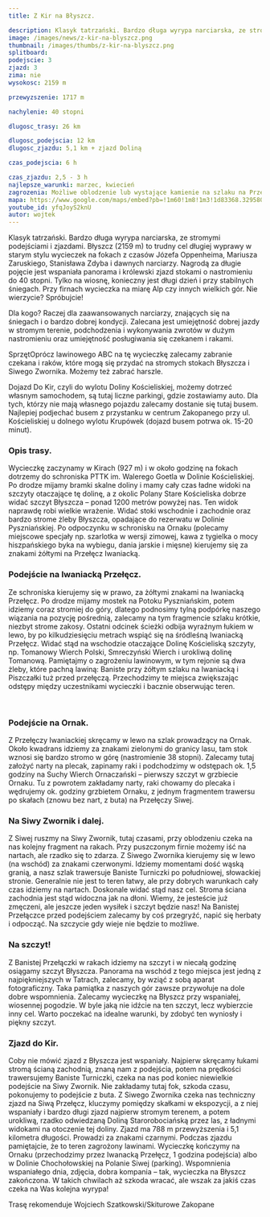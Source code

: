 ```yaml
---
title: Z Kir na Błyszcz.

description: Klasyk tatrzański. Bardzo długa wyrypa narciarska, ze stromymi podejściami i zjazdami. Błyszcz (2159 m) to trudny cel długiej wyprawy w starym stylu wycieczek na fokach z czasów Józefa Oppenheima, Mariusza Zaruskiego, Stanisława Zdyba i dawnych narciarzy. Nagrodą za długie pojęcie jest wspaniała panorama i królewski zjazd stokami o nastromieniu do 40 stopni. Tylko na wiosnę, konieczny jest długi dzień i przy stabilnych śniegach. Przy firnach wycieczka na miarę Alp czy innych wielkich gór. Nie wierzycie? Spróbujcie:).
image: /images/news/z-kir-na-blyszcz.png
thumbnail: /images/thumbs/z-kir-na-blyszcz.png
splitboard:
podejscie: 3
zjazd: 3
zima: nie
wysokosc: 2159 m

przewyzszenie: 1717 m

nachylenie: 40 stopni

dlugosc_trasy: 26 km

dlugosc_podejscia: 12 km
dlugosc_zjazdu: 5,1 km + zjazd Doliną

czas_podejscia: 6 h

czas_zjazdu: 2,5 - 3 h
najlepsze_warunki: marzec, kwiecień
zagrozenia: Możliwe oblodzenie lub wystające kamienie na szlaku na Przełęcz Iwaniacką. Podejście na Ornak, dalej Siwy Zwornik i Błyszcz może być wystawione na podmuchy wiatru, może być oblodzone, ryzyko zejścia lawiny, m.in. żleby Baniste i Piszczałki. Trawers wąskim szlakiem na grani. Zjazd do D. Starorobociańskiej zagrożony zejściem lawiny, idziemy tylko przy stabilnym śniegu.
mapa: https://www.google.com/maps/embed?pb=!1m60!1m8!1m3!1d83368.32958077194!2d19.7719912!3d49.2335539!3m2!1i1024!2i768!4f13.1!4m49!3e2!4m5!1s0x471592d040abec65%3A0xb323ce2bc797fa1!2sDolina+Ko%C5%9Bcieliska+-+Wej%C5%9Bcie%2C+Dolina+Ko%C5%9Bcieliska%2C+34-500+Ko%C5%9Bcielisko!3m2!1d49.2734141!2d19.868870299999998!4m5!1s0x4715926903a89a4f%3A0x3c36dd5f018d8d5c!2sSchronisko+PTTK+na+Hali+Ornak%2C+Dolina+Ko%C5%9Bcieliska%2C+Zakopane!3m2!1d49.229124299999995!2d19.8587001!4m5!1s0x4715924ee21ada11%3A0xd2f503f89e8745cf!2zSXdhbmlhY2thIFByemXFgsSZY3o!3m2!1d49.232223999999995!2d19.836373299999998!4m5!1s0x4715923a4110125b%3A0x65aceadd2a5c7cc2!2sOrnak%2C+Ko%C5%9Bcielisko!3m2!1d49.219074199999994!2d19.833069899999998!4m5!1s0x471591f6516bb131%3A0xc07d42b4f1ec7be6!2zQsWCeXN6Y3o!3m2!1d49.1935119!2d19.841566099999998!4m5!1s0x4715922932bb6881%3A0xa2cdcf7c909757c0!2sDolina+Starorobocia%C5%84ska%2C+Ko%C5%9Bcielisko!3m2!1d49.220795599999995!2d19.8172021!4m5!1s0x4715924ee21ada11%3A0xd2f503f89e8745cf!2zSXdhbmlhY2thIFByemXFgsSZY3o!3m2!1d49.232223999999995!2d19.836373299999998!4m5!1s0x471592d040abec65%3A0xb323ce2bc797fa1!2sDolina+Ko%C5%9Bcieliska+-+Wej%C5%9Bcie%2C+Dolina+Ko%C5%9Bcieliska%2C+Ko%C5%9Bcielisko!3m2!1d49.2734141!2d19.868870299999998!5e0!3m2!1sen!2spl!4v1559163792030!5m2!1sen!2spl
youtube_id: yfqJoyS2knU
autor: wojtek
---
```



Klasyk tatrzański. Bardzo długa wyrypa narciarska, ze stromymi podejściami i zjazdami. Błyszcz (2159 m) to trudny cel długiej wyprawy w starym stylu wycieczek na fokach z czasów Józefa Oppenheima, Mariusza Zaruskiego, Stanisława Zdyba i dawnych narciarzy. Nagrodą za długie pojęcie jest wspaniała panorama i królewski zjazd stokami o nastromieniu do 40 stopni. Tylko na wiosnę, konieczny jest długi dzień i przy stabilnych śniegach. Przy firnach wycieczka na miarę Alp czy innych wielkich gór. Nie wierzycie? Spróbujcie!

<div class="info">

<p>
    <span class="title">Dla kogo?</span>
 Raczej dla zaawansowanych narciarzy, znających się na śniegach i o bardzo dobrej kondycji. Zalecana jest umiejętność dobrej jazdy w stromym terenie, podchodzenia i wykonywania zwrotów w dużym nastromieniu oraz umiejętność posługiwania się czekanem i rakami.  </p>

 <p>
    <span class="title">Sprzęt</span>Oprócz lawinowego ABC na tę wycieczkę zalecamy zabranie czekana i raków, które mogą się przydać na stromych stokach Błyszcza i Siwego Zwornika. Możemy też zabrać harszle.</p>

 <p>
    <span class="title">Dojazd</span>
Do Kir, czyli do wylotu Doliny Kościeliskiej, możemy dotrzeć własnym samochodem, są tutaj liczne parkingi, gdzie zostawiamy auto. Dla tych, którzy nie mają własnego pojazdu zalecamy dostanie się tutaj busem. Najlepiej podjechać busem z przystanku w centrum Zakopanego przy ul. Kościeliskiej u dolnego wylotu Krupówek (dojazd busem potrwa ok. 15-20 minut).
</p>
</div>

<!-- excerpt -->


### Opis trasy.


Wycieczkę zaczynamy w Kirach (927 m) i w około godzinę na fokach dotrzemy do schroniska PTTK im. Walerego Goetla w Dolinie Kościeliskiej. Po drodze mijamy bramki skalne doliny i mamy cały czas ładne widoki na szczyty otaczające tę dolinę, a z okolic Polany Stare Kościeliska dobrze widać szczyt Błyszcza – ponad 1200 metrów powyżej nas. Ten widok naprawdę robi wielkie wrażenie. Widać stoki wschodnie i zachodnie oraz bardzo strome żleby Błyszcza, opadające do rezerwatu w Dolinie Pyszniańskiej. Po odpoczynku w schronisku na Ornaku (polecamy miejscowe specjały np. szarlotka w wersji zimowej, kawa z tygielka o mocy hiszpańskiego byka na wybiegu, dania jarskie i mięsne) kierujemy się za znakami żółtymi na Przełęcz Iwaniacką.
### Podejście na Iwaniacką Przełęcz.
Ze schroniska kierujemy się w prawo, za żółtymi znakami na Iwaniacką Przełęcz. Po drodze mijamy mostek na Potoku Pyszniańskim, potem idziemy coraz stromiej do góry, dlatego podnosimy tylną podpórkę naszego wiązania na pozycję pośrednią, zalecamy na tym fragmencie szlaku krótkie, niezbyt strome zakosy. Ostatni odcinek ścieżki odbija wyraźnym łukiem w lewo, by po kilkudziesięciu metrach wspiąć się na śródleśną Iwaniacką Przełęcz. Widać stąd na wschodzie otaczające Dolinę Kościeliską szczyty, np. Tomanowy Wierch Polski, Smreczyński Wierch i urokliwą dolinę Tomanową. Pamiętajmy o zagrożeniu lawinowym, w tym rejonie są dwa żleby, które pachną lawiną: Baniste przy żółtym szlaku na Iwaniacką i Piszczałki tuż przed przełęczą. Przechodzimy te miejsca zwiększając odstępy między uczestnikami wycieczki i bacznie obserwując teren.
<!-- Stwórz galerię ze zdjęć z folderu "blyszcz2" -->
<!-- gallery blyszcz2 -->

<span class="image modal gallery">
  <a href="/images/galleries/../trasy/04-blyszcz/blyszcz1/11.jpg/11_1.jpg" title=""><img src="/images/galleries/../trasy/04-blyszcz/blyszcz1/11.jpg/11_1.jpg.thumb.jpg" alt="" /></a>
  <a href="/images/galleries/../trasy/04-blyszcz/blyszcz1/11.jpg/12.jpg" title=""><img src="/images/galleries/../trasy/04-blyszcz/blyszcz1/11.jpg/12.jpg.thumb.jpg" alt="" /></a>
  <a href="/images/galleries/../trasy/04-blyszcz/blyszcz1/11.jpg/12_1.jpg" title=""><img src="/images/galleries/../trasy/04-blyszcz/blyszcz1/11.jpg/12_1.jpg.thumb.jpg" alt="" /></a>
  <a href="/images/galleries/../trasy/04-blyszcz/blyszcz1/11.jpg/13.jpg" title=""><img src="/images/galleries/../trasy/04-blyszcz/blyszcz1/11.jpg/13.jpg.thumb.jpg" alt="" /></a>
  <a href="/images/galleries/../trasy/04-blyszcz/blyszcz1/11.jpg/14.jpg" title=""><img src="/images/galleries/../trasy/04-blyszcz/blyszcz1/11.jpg/14.jpg.thumb.jpg" alt="" /></a>
  <a href="/images/galleries/../trasy/04-blyszcz/blyszcz1/11.jpg/15.jpg" title=""><img src="/images/galleries/../trasy/04-blyszcz/blyszcz1/11.jpg/15.jpg.thumb.jpg" alt="" /></a>
  <a href="/images/galleries/../trasy/04-blyszcz/blyszcz1/11.jpg/16.jpg" title=""><img src="/images/galleries/../trasy/04-blyszcz/blyszcz1/11.jpg/16.jpg.thumb.jpg" alt="" /></a>
  <a href="/images/galleries/../trasy/04-blyszcz/blyszcz1/11.jpg/17.jpg" title=""><img src="/images/galleries/../trasy/04-blyszcz/blyszcz1/11.jpg/17.jpg.thumb.jpg" alt="" /></a>
  <a href="/images/galleries/../trasy/04-blyszcz/blyszcz1/11.jpg/20.jpg" title=""><img src="/images/galleries/../trasy/04-blyszcz/blyszcz1/11.jpg/20.jpg.thumb.jpg" alt="" /></a>
  <a href="/images/galleries/../trasy/04-blyszcz/blyszcz1/11.jpg/21.jpg" title=""><img src="/images/galleries/../trasy/04-blyszcz/blyszcz1/11.jpg/21.jpg.thumb.jpg" alt="" /></a>
  <a href="/images/galleries/../trasy/04-blyszcz/blyszcz1/11.jpg/22.jpg" title=""><img src="/images/galleries/../trasy/04-blyszcz/blyszcz1/11.jpg/22.jpg.thumb.jpg" alt="" /></a>
  <a href="/images/galleries/../trasy/04-blyszcz/blyszcz1/11.jpg/23.jpg" title=""><img src="/images/galleries/../trasy/04-blyszcz/blyszcz1/11.jpg/23.jpg.thumb.jpg" alt="" /></a>
  <a href="/images/galleries/../trasy/04-blyszcz/blyszcz1/11.jpg/24.jpg" title=""><img src="/images/galleries/../trasy/04-blyszcz/blyszcz1/11.jpg/24.jpg.thumb.jpg" alt="" /></a>
  <a href="/images/galleries/../trasy/04-blyszcz/blyszcz1/11.jpg/25.jpg" title=""><img src="/images/galleries/../trasy/04-blyszcz/blyszcz1/11.jpg/25.jpg.thumb.jpg" alt="" /></a>
  <a href="/images/galleries/../trasy/04-blyszcz/blyszcz1/11.jpg/26.jpg" title=""><img src="/images/galleries/../trasy/04-blyszcz/blyszcz1/11.jpg/26.jpg.thumb.jpg" alt="" /></a>
</span>


### Podejście na Ornak.
Z Przełęczy Iwaniackiej skręcamy w lewo na szlak prowadzący na Ornak. Około kwadrans idziemy za znakami zielonymi do granicy lasu, tam stok wznosi się bardzo stromo w górę (nastromienie 38 stopni). Zalecamy tutaj założyć narty na plecak, zapinamy raki i podchodzimy w odstępach ok. 1,5 godziny na Suchy Wierch Ornaczański – pierwszy szczyt w grzbiecie Ornaku. Tu z powrotem zakładamy narty, raki chowamy do plecaka i wędrujemy ok. godziny grzbietem Ornaku, z jednym fragmentem trawersu po skałach (znowu bez nart, z buta) na Przełęczy Siwej.
### Na Siwy Zwornik i dalej.
Z Siwej ruszmy na Siwy Zwornik, tutaj czasami, przy oblodzeniu czeka na nas kolejny fragment na rakach. Przy puszczonym firnie możemy iść na nartach, ale rzadko się to zdarza. Z Siwego Zwornika kierujemy się w lewo (na wschód) za znakami czerwonymi. Idziemy momentami dość wąską granią, a nasz szlak trawersuje Baniste Turniczki po południowej, słowackiej stronie. Generalnie nie jest to teren łatwy, ale przy dobrych warunkach cały czas idziemy na nartach. Doskonale widać stąd nasz cel. Stroma ściana zachodnia jest stąd widoczna jak na dłoni. Wiemy, że jesteście już zmęczeni, ale jeszcze jeden wysiłek i szczyt będzie nasz! Na Banistej Przełączce przed podejściem zalecamy by coś przegryźć, napić się herbaty i odpocząć. Na szczycie gdy wieje nie będzie to możliwe.
### Na szczyt!
Z Banistej Przełączki  w rakach idziemy na szczyt i w niecałą godzinę osiągamy szczyt Błyszcza. Panorama na wschód z tego miejsca jest jedną z najpiękniejszych w Tatrach, zalecamy, by wziąć z sobą aparat fotograficzny. Taka pamiątka z naszych gór zawsze przywołuje na dole dobre wspomnienia. Zalecamy wycieczkę na Błyszcz przy wspaniałej, wiosennej pogodzie. W byle jaką nie idźcie na ten szczyt, lecz wybierzcie inny cel. Warto poczekać na idealne warunki, by zdobyć ten wyniosły i piękny szczyt.

### Zjazd do Kir.
Coby nie mówić zjazd z Błyszcza jest wspaniały. Najpierw skręcamy łukami stromą ścianą zachodnią, znaną nam z podejścia, potem na prędkości trawersujemy Baniste Turniczki, czeka na nas pod koniec niewielkie podejście na Siwy Zwornik. Nie zakładamy tutaj fok, szkoda czasu, pokonujemy to podejście z buta. Z Siwego Zwornika czeka nas techniczny zjazd na Siwą Przełęcz, kluczymy pomiędzy skałkami w ekspozycji, a z niej wspaniały i bardzo długi zjazd najpierw stromym terenem, a potem urokliwą, rzadko odwiedzaną Doliną Starorobociańską przez las, z ładnymi widokami na otoczenie tej doliny. Zjazd ma 788 m przewyższenia i 5,1 kilometra długości. Prowadzi za znakami czarnymi. Podczas zjazdu pamiętajcie, że to teren zagrożony lawinami. Wycieczkę kończymy na Ornaku (przechodzimy przez Iwanacką Przełęcz, 1 godzina podejścia) albo w Dolinie Chochołowskiej na Polanie Siwej (parking). Wspomnienia wspaniałego dnia, zdjęcia, dobra kompania – tak, wycieczka na Błyszcz zakończona. W takich chwilach aż szkoda wracać, ale wszak za jakiś czas czeka na Was kolejna wyrypa!

Trasę rekomenduje Wojciech Szatkowski/Skiturowe Zakopane

<span class="image modal gallery">
  <a href="/images/galleries/../trasy/04-blyszcz/blyszcz2/10.jpg/11.jpg" title=""><img src="/images/galleries/../trasy/04-blyszcz/blyszcz2/10.jpg/11.jpg.thumb.jpg" alt="" /></a>
  <a href="/images/galleries/../trasy/04-blyszcz/blyszcz2/10.jpg/12.jpg" title=""><img src="/images/galleries/../trasy/04-blyszcz/blyszcz2/10.jpg/12.jpg.thumb.jpg" alt="" /></a>
  <a href="/images/galleries/../trasy/04-blyszcz/blyszcz2/10.jpg/13.jpg" title=""><img src="/images/galleries/../trasy/04-blyszcz/blyszcz2/10.jpg/13.jpg.thumb.jpg" alt="" /></a>
  <a href="/images/galleries/../trasy/04-blyszcz/blyszcz2/10.jpg/14.jpg" title=""><img src="/images/galleries/../trasy/04-blyszcz/blyszcz2/10.jpg/14.jpg.thumb.jpg" alt="" /></a>
  <a href="/images/galleries/../trasy/04-blyszcz/blyszcz2/10.jpg/15.jpg" title=""><img src="/images/galleries/../trasy/04-blyszcz/blyszcz2/10.jpg/15.jpg.thumb.jpg" alt="" /></a>
  <a href="/images/galleries/../trasy/04-blyszcz/blyszcz2/10.jpg/16.jpg" title=""><img src="/images/galleries/../trasy/04-blyszcz/blyszcz2/10.jpg/16.jpg.thumb.jpg" alt="" /></a>
  <a href="/images/galleries/../trasy/04-blyszcz/blyszcz2/10.jpg/17.jpg" title=""><img src="/images/galleries/../trasy/04-blyszcz/blyszcz2/10.jpg/17.jpg.thumb.jpg" alt="" /></a>
  <a href="/images/galleries/../trasy/04-blyszcz/blyszcz2/10.jpg/18.jpg" title=""><img src="/images/galleries/../trasy/04-blyszcz/blyszcz2/10.jpg/18.jpg.thumb.jpg" alt="" /></a>
  <a href="/images/galleries/../trasy/04-blyszcz/blyszcz2/10.jpg/19.jpg" title=""><img src="/images/galleries/../trasy/04-blyszcz/blyszcz2/10.jpg/19.jpg.thumb.jpg" alt="" /></a>
  <a href="/images/galleries/../trasy/04-blyszcz/blyszcz2/10.jpg/20.jpg" title=""><img src="/images/galleries/../trasy/04-blyszcz/blyszcz2/10.jpg/20.jpg.thumb.jpg" alt="" /></a>
  <a href="/images/galleries/../trasy/04-blyszcz/blyszcz2/10.jpg/21.jpg" title=""><img src="/images/galleries/../trasy/04-blyszcz/blyszcz2/10.jpg/21.jpg.thumb.jpg" alt="" /></a>
  <a href="/images/galleries/../trasy/04-blyszcz/blyszcz2/10.jpg/22.jpg" title=""><img src="/images/galleries/../trasy/04-blyszcz/blyszcz2/10.jpg/22.jpg.thumb.jpg" alt="" /></a>
  <a href="/images/galleries/../trasy/04-blyszcz/blyszcz2/10.jpg/23.jpg" title=""><img src="/images/galleries/../trasy/04-blyszcz/blyszcz2/10.jpg/23.jpg.thumb.jpg" alt="" /></a>
  <a href="/images/galleries/../trasy/04-blyszcz/blyszcz2/10.jpg/24.jpg" title=""><img src="/images/galleries/../trasy/04-blyszcz/blyszcz2/10.jpg/24.jpg.thumb.jpg" alt="" /></a>
  <a href="/images/galleries/../trasy/04-blyszcz/blyszcz2/10.jpg/25.jpg" title=""><img src="/images/galleries/../trasy/04-blyszcz/blyszcz2/10.jpg/25.jpg.thumb.jpg" alt="" /></a>
  <a href="/images/galleries/../trasy/04-blyszcz/blyszcz2/10.jpg/26.jpg" title=""><img src="/images/galleries/../trasy/04-blyszcz/blyszcz2/10.jpg/26.jpg.thumb.jpg" alt="" /></a>
  <a href="/images/galleries/../trasy/04-blyszcz/blyszcz2/10.jpg/27.jpg" title=""><img src="/images/galleries/../trasy/04-blyszcz/blyszcz2/10.jpg/27.jpg.thumb.jpg" alt="" /></a>
  <a href="/images/galleries/../trasy/04-blyszcz/blyszcz2/10.jpg/28.jpg" title=""><img src="/images/galleries/../trasy/04-blyszcz/blyszcz2/10.jpg/28.jpg.thumb.jpg" alt="" /></a>
  <a href="/images/galleries/../trasy/04-blyszcz/blyszcz2/10.jpg/29.jpg" title=""><img src="/images/galleries/../trasy/04-blyszcz/blyszcz2/10.jpg/29.jpg.thumb.jpg" alt="" /></a>
  <a href="/images/galleries/../trasy/04-blyszcz/blyszcz2/10.jpg/30.jpg" title=""><img src="/images/galleries/../trasy/04-blyszcz/blyszcz2/10.jpg/30.jpg.thumb.jpg" alt="" /></a>
  <a href="/images/galleries/../trasy/04-blyszcz/blyszcz2/10.jpg/31.jpg" title=""><img src="/images/galleries/../trasy/04-blyszcz/blyszcz2/10.jpg/31.jpg.thumb.jpg" alt="" /></a>
  <a href="/images/galleries/../trasy/04-blyszcz/blyszcz2/10.jpg/32.jpg" title=""><img src="/images/galleries/../trasy/04-blyszcz/blyszcz2/10.jpg/32.jpg.thumb.jpg" alt="" /></a>
  <a href="/images/galleries/../trasy/04-blyszcz/blyszcz2/10.jpg/33.jpg" title=""><img src="/images/galleries/../trasy/04-blyszcz/blyszcz2/10.jpg/33.jpg.thumb.jpg" alt="" /></a>
  <a href="/images/galleries/../trasy/04-blyszcz/blyszcz2/10.jpg/34.jpg" title=""><img src="/images/galleries/../trasy/04-blyszcz/blyszcz2/10.jpg/34.jpg.thumb.jpg" alt="" /></a>
  <a href="/images/galleries/../trasy/04-blyszcz/blyszcz2/10.jpg/35.jpg" title=""><img src="/images/galleries/../trasy/04-blyszcz/blyszcz2/10.jpg/35.jpg.thumb.jpg" alt="" /></a>
  <a href="/images/galleries/../trasy/04-blyszcz/blyszcz2/10.jpg/36.jpg" title=""><img src="/images/galleries/../trasy/04-blyszcz/blyszcz2/10.jpg/36.jpg.thumb.jpg" alt="" /></a>
  <a href="/images/galleries/../trasy/04-blyszcz/blyszcz2/10.jpg/37.jpg" title=""><img src="/images/galleries/../trasy/04-blyszcz/blyszcz2/10.jpg/37.jpg.thumb.jpg" alt="" /></a>
  <a href="/images/galleries/../trasy/04-blyszcz/blyszcz2/10.jpg/38.jpg" title=""><img src="/images/galleries/../trasy/04-blyszcz/blyszcz2/10.jpg/38.jpg.thumb.jpg" alt="" /></a>
  <a href="/images/galleries/../trasy/04-blyszcz/blyszcz2/10.jpg/39.jpg" title=""><img src="/images/galleries/../trasy/04-blyszcz/blyszcz2/10.jpg/39.jpg.thumb.jpg" alt="" /></a>
  <a href="/images/galleries/../trasy/04-blyszcz/blyszcz2/10.jpg/40.jpg" title=""><img src="/images/galleries/../trasy/04-blyszcz/blyszcz2/10.jpg/40.jpg.thumb.jpg" alt="" /></a>
  <a href="/images/galleries/../trasy/04-blyszcz/blyszcz2/10.jpg/41.jpg" title=""><img src="/images/galleries/../trasy/04-blyszcz/blyszcz2/10.jpg/41.jpg.thumb.jpg" alt="" /></a>
  <a href="/images/galleries/../trasy/04-blyszcz/blyszcz2/10.jpg/42.jpg" title=""><img src="/images/galleries/../trasy/04-blyszcz/blyszcz2/10.jpg/42.jpg.thumb.jpg" alt="" /></a>
  <a href="/images/galleries/../trasy/04-blyszcz/blyszcz2/10.jpg/43.jpg" title=""><img src="/images/galleries/../trasy/04-blyszcz/blyszcz2/10.jpg/43.jpg.thumb.jpg" alt="" /></a>
  <a href="/images/galleries/../trasy/04-blyszcz/blyszcz2/10.jpg/44.jpg" title=""><img src="/images/galleries/../trasy/04-blyszcz/blyszcz2/10.jpg/44.jpg.thumb.jpg" alt="" /></a>
  <a href="/images/galleries/../trasy/04-blyszcz/blyszcz2/10.jpg/45.jpg" title=""><img src="/images/galleries/../trasy/04-blyszcz/blyszcz2/10.jpg/45.jpg.thumb.jpg" alt="" /></a>
  <a href="/images/galleries/../trasy/04-blyszcz/blyszcz2/10.jpg/46.jpg" title=""><img src="/images/galleries/../trasy/04-blyszcz/blyszcz2/10.jpg/46.jpg.thumb.jpg" alt="" /></a>
  <a href="/images/galleries/../trasy/04-blyszcz/blyszcz2/10.jpg/47.jpg" title=""><img src="/images/galleries/../trasy/04-blyszcz/blyszcz2/10.jpg/47.jpg.thumb.jpg" alt="" /></a>
  <a href="/images/galleries/../trasy/04-blyszcz/blyszcz2/10.jpg/48.jpg" title=""><img src="/images/galleries/../trasy/04-blyszcz/blyszcz2/10.jpg/48.jpg.thumb.jpg" alt="" /></a>
  <a href="/images/galleries/../trasy/04-blyszcz/blyszcz2/10.jpg/49.jpg" title=""><img src="/images/galleries/../trasy/04-blyszcz/blyszcz2/10.jpg/49.jpg.thumb.jpg" alt="" /></a>
  <a href="/images/galleries/../trasy/04-blyszcz/blyszcz2/10.jpg/7.jpg" title=""><img src="/images/galleries/../trasy/04-blyszcz/blyszcz2/10.jpg/7.jpg.thumb.jpg" alt="" /></a>
  <a href="/images/galleries/../trasy/04-blyszcz/blyszcz2/10.jpg/8.jpg" title=""><img src="/images/galleries/../trasy/04-blyszcz/blyszcz2/10.jpg/8.jpg.thumb.jpg" alt="" /></a>
  <a href="/images/galleries/../trasy/04-blyszcz/blyszcz2/10.jpg/9.jpg" title=""><img src="/images/galleries/../trasy/04-blyszcz/blyszcz2/10.jpg/9.jpg.thumb.jpg" alt="" /></a>
</span>



